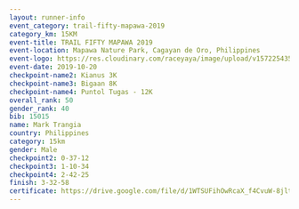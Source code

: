 ```yaml
---
layout: runner-info 
event_category: trail-fifty-mapawa-2019 
category_km: 15KM 
event-title: TRAIL FIFTY MAPAWA 2019  
event-location: Mapawa Nature Park, Cagayan de Oro, Philippines 
event-logo: https://res.cloudinary.com/raceyaya/image/upload/v1572254355/logo/trail-fifty-mapawa_fizjmb.jpg 
event-date: 2019-10-20 
checkpoint-name2: Kianus 3K 
checkpoint-name3: Bigaan 8K 
checkpoint-name4: Puntol Tugas - 12K 
overall_rank: 50
gender_rank: 40
bib: 15015
name: Mark Trangia
country: Philippines
category: 15km
gender: Male
checkpoint2: 0-37-12
checkpoint3: 1-10-34
checkpoint4: 2-42-25
finish: 3-32-58
certificate: https://drive.google.com/file/d/1WTSUFihOwRcaX_f4CvuW-8jlt1NXzwop/view?usp=sharing
---
```

